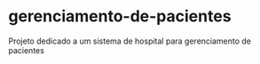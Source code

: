 # gerenciamento-de-pacientes
Projeto dedicado a um sistema de hospital para gerenciamento de pacientes

